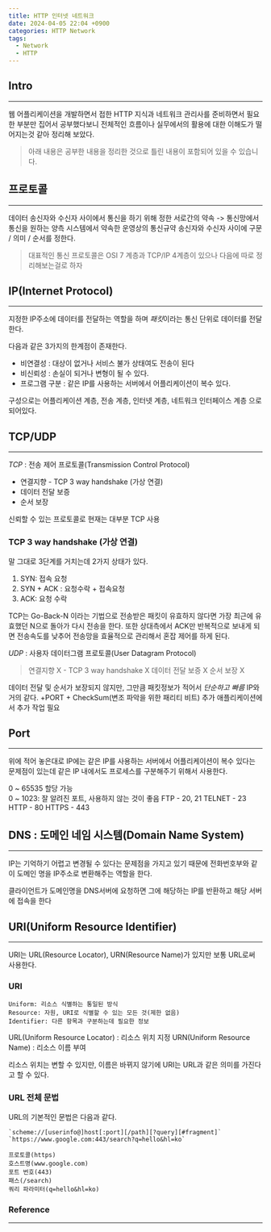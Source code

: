 ```yaml
---
title: HTTP 인터넷 네트워크
date: 2024-04-05 22:04 +0900
categories: HTTP Network
tags:
  - Network
  - HTTP
---
```

## Intro
---
웹 어플리케이션을 개발하면서 접한 HTTP 지식과 네트워크 관리사를 준비하면서 필요한 부분만 집어서 공부했다보니 전체적인 흐름이나 실무에서의 활용에 대한 이해도가 떨어지는것 같아 정리해 보았다.
>아래 내용은 공부한 내용을 정리한 것으로 틀린 내용이 포함되어 있을 수 있습니다.  

## 프로토콜 
---
 데이터 송신자와 수신자 사이에서 통신을 하기 위해 정한 서로간의 약속
 -> 통신망에서 통신을 원하는 양측 시스템에서 약속한 운영상의 통신규약 
송신자와 수신자 사이에 구문 / 의미 / 순서를 정한다.

>대표적인 통신 프로토콜은 OSI 7 계층과 TCP/IP 4계층이 있으나 다음에 따로 정리해보는걸로 하자
## IP(Internet Protocol)
---
지정한 IP주소에 데이터를 전달하는 역할을 하며 *패킷*이라는 통신 단위로 데이터를 전달한다.

다음과 같은 3가지의 한계점이 존재한다.
- 비연결성 : 대상이 없거나 서비스 불가 상태여도 전송이 된다
- 비신뢰성 : 손실이 되거나 변형이 될 수 있다.
- 프로그램 구분 : 같은 IP를 사용하는 서버에서  어플리케이션이 복수 있다.

구성으로는 어플리케이션 계층, 전송 계층, 인터넷 계층, 네트워크 인터페이스 계층 으로 되어있다.

## TCP/UDP
---

*TCP* : 전송 제어 프로토콜(Transmission Control Protocol)

- 연결지향 - TCP 3 way handshake (가상 연결) 
- 데이터 전달 보증  
- 순서 보장

신뢰할 수 있는 프로토콜로  현재는 대부분 TCP 사용

### TCP 3 way handshake (가상 연결)
말 그대로 3단계를 거치는데 2가지 상태가 있다.
1. SYN: 접속 요청 
2. SYN + ACK : 요청수락 + 접속요청
3. ACK: 요청 수락

TCP는 Go-Back-N 이라는 기법으로 전송받은 패킷이 유효하지 않다면 가장 최근에 유효했던 N으로 돌아가 다시 전송을 한다. 또한 상대측에서 ACK만 반복적으로 보내게 되면 전송속도를 낮추어 전송망을 효율적으로 관리해서 혼잡 제어를 하게 된다.

*UDP* : 사용자 데이터그램 프로토콜(User Datagram Protocol)

> 연결지향 X - TCP 3 way handshake X 데이터 전달 보증 X  순서 보장 X

데이터 전달 및 순서가 보장되지 않지만, 그만큼 패킷정보가 적어서 *단순하고 빠름* 
IP와 거의 같다. +PORT + CheckSum(변조 파악을 위한 패리티 비트) 
추가 애플리케이션에서 추가 작업 필요

## Port
---
위에 적어 놓은대로 IP에는 같은 IP를 사용하는 서버에서  어플리케이션이 복수 있다는 문제점이 있는데
같은 IP 내에서도 프로세스를 구분해주기 위해서 사용한다.

0 ~ 65535 할당 가능  
0 ~ 1023: 잘 알려진 포트, 사용하지 않는 것이 좋음
	FTP - 20, 21
	TELNET - 23 
	HTTP - 80 
	HTTPS - 443

## DNS : 도메인 네임 시스템(Domain Name System)
---
IP는 기억하기 어렵고 변경될 수 있다는 문제점을 가지고 있기 때문에 전화번호부와 같이 도메인 명을 IP주소로 변환해주는 역할을 한다.

클라이언트가 도메인명을 DNS서버에 요청하면 그에 해당하는 IP를 반환하고 해당 서버에 접속을 한다

## URI(Uniform Resource Identifier)
---
URI는 URL(Resource Locator), URN(Resource Name)가 있지만 보통 URL로써 사용한다.
### URI
	Uniform: 리소스 식별하는 통일된 방식  
	Resource: 자원, URI로 식별할 수 있는 모든 것(제한 없음)
	Identifier: 다른 항목과 구분하는데 필요한 정보

URL(Uniform Resource Locator) : 리소스 위치 지정
URN(Uniform Resource Name) : 리소스 이름 부여

리소스 위치는 변할 수 있지만, 이름은 바뀌지 않기에 URI는 URL과 같은 의미를 가진다고 할 수 있다.

### URL 전체 문법
URL의 기본적인 문법은 다음과 같다.

	`scheme://[userinfo@]host[:port][/path][?query][#fragment]`
	`https://www.google.com:443/search?q=hello&hl=ko`
	
	프로토콜(https) 
	호스트명(www.google.com) 
	포트 번호(443)  
	패스(/search)  
	쿼리 파라미터(q=hello&hl=ko)

### Reference
---
